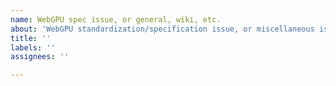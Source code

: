 ```yaml
---
name: WebGPU spec issue, or general, wiki, etc.
about: 'WebGPU standardization/specification issue, or miscellaneous issue report'
title: ''
labels: ''
assignees: ''

---
```

